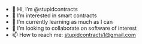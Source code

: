 - 👋 Hi, I’m @stupidcontracts
- 👀 I’m interested in smart contracts
- 🌱 I’m currently learning as much as I can
- 💞️ I’m looking to collaborate on software of interest
- 📫 How to reach me: stupidcontracts1@gmail.com

<!---
stupidcontracts/stupidcontracts is a ✨ special ✨ repository because its `README.md` (this file) appears on your GitHub profile.
You can click the Preview link to take a look at your changes.
--->
